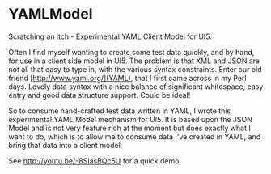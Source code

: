 YAMLModel
=========

Scratching an itch - Experimental YAML Client Model for UI5. 

Often I find myself wanting to create some test data quickly, and by hand, for use in a client side model in UI5.
The problem is that XML and JSON are not all that easy to type in, with the various syntax constraints. Enter our
old friend [http://www.yaml.org/](YAML), that I first came across in my Perl days. Lovely data syntax with a nice
balance of significant whitespace, easy entry and good data structure support. Could be ideal! 

So to consume hand-crafted test data written in YAML, I wrote this experimental YAML Model mechanism for UI5. It
is based upon the JSON Model and is not very feature rich at the moment but does exactly what I want to do, which
is to allow me to consume data I've created in YAML, and bring that data into a client model.

See http://youtu.be/-8SIasBQc5U for a quick demo.
